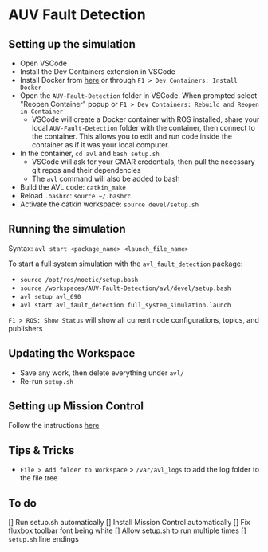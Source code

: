 # AUV Fault Detection

## Setting up the simulation
- Open VSCode
- Install the Dev Containers extension in VSCode
- Install Docker from [here](https://docs.docker.com/get-docker/) or through `F1 > Dev Containers: Install Docker`
- Open the `AUV-Fault-Detection` folder in VSCode. When prompted select "Reopen Container" popup or `F1 > Dev Containers: Rebuild and Reopen in Container`
    - VSCode will create a Docker container with ROS installed, share your local `AUV-Fault-Detection` folder with the container, then connect to the container. This allows you to edit and run code inside the container as if it was your local computer.
- In the container, `cd avl` and `bash setup.sh`
    - VSCode will ask for your CMAR credentials, then pull the necessary git repos and their dependencies
    - The `avl` command will also be added to bash
- Build the AVL code: `catkin_make`
- Reload `.bashrc`: `source ~/.bashrc`
- Activate the catkin workspace: `source devel/setup.sh`

## Running the simulation
Syntax: `avl start <package_name> <launch_file_name>`

To start a full system simulation with the `avl_fault_detection` package:
- `source /opt/ros/noetic/setup.bash`
- `source /workspaces/AUV-Fault-Detection/avl/devel/setup.bash`
- `avl setup avl_690`
- `avl start avl_fault_detection full_system_simulation.launch`

`F1 > ROS: Show Status` will show all current node configurations, topics, and publishers

## Updating the Workspace
- Save any work, then delete everything under `avl/`
- Re-run `setup.sh`

## Setting up Mission Control
Follow the instructions [here](https://cmar.ece.vt.edu/avl/user-interface/avl_mission_control)

## Tips & Tricks
- `File > Add folder to Workspace` > `/var/avl_logs` to add the log folder to the file tree

## To do
[] Run setup.sh automatically
[] Install Mission Control automatically
[] Fix fluxbox toolbar font being white
[] Allow setup.sh to run multiple times
[] `setup.sh` line endings